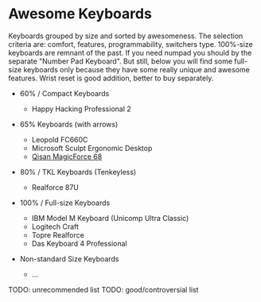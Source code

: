 # Awesome Keyboards

Keyboards grouped by size and sorted by awesomeness. The selection criteria are: comfort, features, programmability, switchers type. 100%-size keyboards are remnant of the past. If you need numpad you should by the separate "Number Pad Keyboard". But still, below you will find some full-size keyboards only because they have some really unique and awesome features. Wrist reset is good addition, better to buy separately.

- 60% / Compact Keyboards
  * Happy Hacking Professional 2

- 65% Keyboards (with arrows)
  * Leopold FC660C
  * Microsoft Sculpt Ergonomic Desktop
  * [Qisan MagicForce 68](./qisan_magicforce_68/en.md)

- 80% / TKL Keyboards (Tenkeyless)
  * Realforce 87U

- 100% / Full-size Keyboards
  * IBM Model M Keyboard (Unicomp Ultra Classic)
  * Logitech Craft 
  * Topre Realforce
  * Das Keyboard 4 Professional

- Non-standard Size Keyboards
  * ...


TODO: unrecommended list
TODO: good/controversial list
